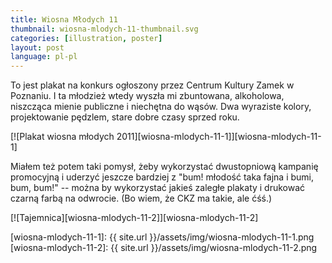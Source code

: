 ```yaml
---
title: Wiosna Młodych 11
thumbnail: wiosna-mlodych-11-thumbnail.svg
categories: [illustration, poster]
layout: post
language: pl-pl
---
```


To jest plakat na konkurs ogłoszony przez Centrum Kultury Zamek w Poznaniu. I ta młodzież wtedy wyszła mi zbuntowana, alkoholowa, niszcząca mienie publiczne i niechętna do wąsów. Dwa wyraziste kolory, projektowanie pędzlem, stare dobre czasy sprzed roku.

[![Plakat wiosna młodych 2011][wiosna-mlodych-11-1]][wiosna-mlodych-11-1]

Miałem też potem taki pomysł, żeby wykorzystać dwustopniową kampanię promocyjną i uderzyć jeszcze bardziej z "bum! młodość taka fajna i bumi, bum, bum!" -- można by wykorzystać jakieś zaległe plakaty i drukować czarną farbą na odwrocie. (Bo wiem, że CKZ ma takie, ale ćśś.)

[![Tajemnica][wiosna-mlodych-11-2]][wiosna-mlodych-11-2]

[wiosna-mlodych-11-1]: {{ site.url }}/assets/img/wiosna-mlodych-11-1.png
[wiosna-mlodych-11-2]: {{ site.url }}/assets/img/wiosna-mlodych-11-2.png